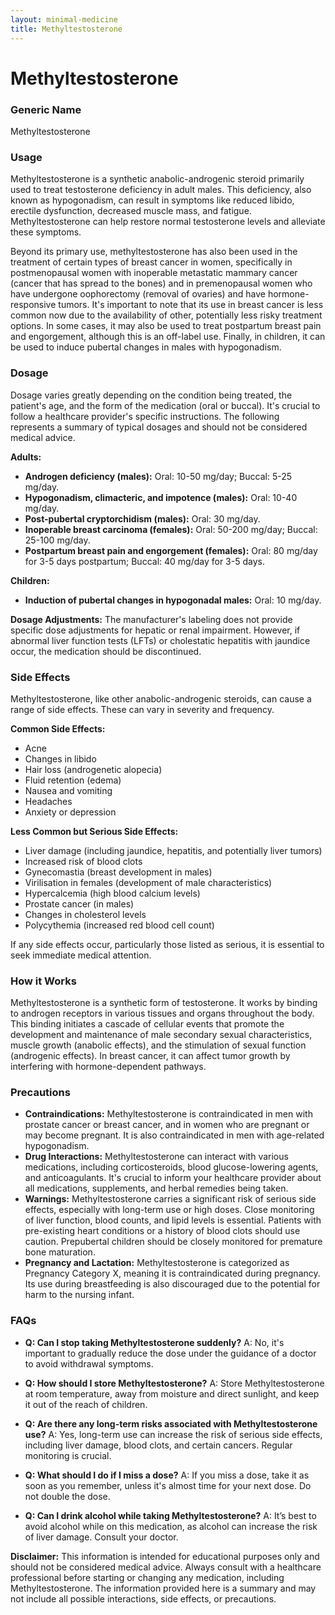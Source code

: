 ```yaml
---
layout: minimal-medicine
title: Methyltestosterone
---
```


# Methyltestosterone
### Generic Name
Methyltestosterone

### Usage

Methyltestosterone is a synthetic anabolic-androgenic steroid primarily used to treat testosterone deficiency in adult males.  This deficiency, also known as hypogonadism, can result in symptoms like reduced libido, erectile dysfunction, decreased muscle mass, and fatigue.  Methyltestosterone can help restore normal testosterone levels and alleviate these symptoms.

Beyond its primary use, methyltestosterone has also been used in the treatment of certain types of breast cancer in women, specifically in postmenopausal women with inoperable metastatic mammary cancer (cancer that has spread to the bones) and in premenopausal women who have undergone oophorectomy (removal of ovaries) and have hormone-responsive tumors.  It's important to note that its use in breast cancer is less common now due to the availability of other, potentially less risky treatment options.  In some cases, it may also be used to treat postpartum breast pain and engorgement, although this is an off-label use.  Finally, in children, it can be used to induce pubertal changes in males with hypogonadism.

### Dosage

Dosage varies greatly depending on the condition being treated, the patient's age, and the form of the medication (oral or buccal). It's crucial to follow a healthcare provider's specific instructions.  The following represents a summary of typical dosages and should not be considered medical advice.

**Adults:**

* **Androgen deficiency (males):** Oral: 10-50 mg/day; Buccal: 5-25 mg/day.
* **Hypogonadism, climacteric, and impotence (males):** Oral: 10-40 mg/day.
* **Post-pubertal cryptorchidism (males):** Oral: 30 mg/day.
* **Inoperable breast carcinoma (females):** Oral: 50-200 mg/day; Buccal: 25-100 mg/day.
* **Postpartum breast pain and engorgement (females):** Oral: 80 mg/day for 3-5 days postpartum; Buccal: 40 mg/day for 3-5 days.


**Children:**

* **Induction of pubertal changes in hypogonadal males:** Oral: 10 mg/day.

**Dosage Adjustments:**  The manufacturer's labeling does not provide specific dose adjustments for hepatic or renal impairment. However, if abnormal liver function tests (LFTs) or cholestatic hepatitis with jaundice occur, the medication should be discontinued.

### Side Effects

Methyltestosterone, like other anabolic-androgenic steroids, can cause a range of side effects.  These can vary in severity and frequency.

**Common Side Effects:**

* Acne
* Changes in libido
* Hair loss (androgenetic alopecia)
* Fluid retention (edema)
* Nausea and vomiting
* Headaches
* Anxiety or depression

**Less Common but Serious Side Effects:**

* Liver damage (including jaundice, hepatitis, and potentially liver tumors)
* Increased risk of blood clots
* Gynecomastia (breast development in males)
* Virilisation in females (development of male characteristics)
* Hypercalcemia (high blood calcium levels)
* Prostate cancer (in males)
* Changes in cholesterol levels
* Polycythemia (increased red blood cell count)

If any side effects occur, particularly those listed as serious, it is essential to seek immediate medical attention.

### How it Works

Methyltestosterone is a synthetic form of testosterone. It works by binding to androgen receptors in various tissues and organs throughout the body. This binding initiates a cascade of cellular events that promote the development and maintenance of male secondary sexual characteristics, muscle growth (anabolic effects), and the stimulation of sexual function (androgenic effects).  In breast cancer, it can affect tumor growth by interfering with hormone-dependent pathways.


### Precautions

* **Contraindications:** Methyltestosterone is contraindicated in men with prostate cancer or breast cancer, and in women who are pregnant or may become pregnant.  It is also contraindicated in men with age-related hypogonadism.
* **Drug Interactions:** Methyltestosterone can interact with various medications, including corticosteroids, blood glucose-lowering agents, and anticoagulants.  It's crucial to inform your healthcare provider about all medications, supplements, and herbal remedies being taken.
* **Warnings:**  Methyltestosterone carries a significant risk of serious side effects, especially with long-term use or high doses.  Close monitoring of liver function, blood counts, and lipid levels is essential.  Patients with pre-existing heart conditions or a history of blood clots should use caution.  Prepubertal children should be closely monitored for premature bone maturation.
* **Pregnancy and Lactation:** Methyltestosterone is categorized as Pregnancy Category X, meaning it is contraindicated during pregnancy. Its use during breastfeeding is also discouraged due to the potential for harm to the nursing infant.


### FAQs

* **Q: Can I stop taking Methyltestosterone suddenly?**  A: No, it's important to gradually reduce the dose under the guidance of a doctor to avoid withdrawal symptoms.

* **Q: How should I store Methyltestosterone?** A: Store Methyltestosterone at room temperature, away from moisture and direct sunlight, and keep it out of the reach of children.

* **Q: Are there any long-term risks associated with Methyltestosterone use?** A: Yes, long-term use can increase the risk of serious side effects, including liver damage, blood clots, and certain cancers.  Regular monitoring is crucial.

* **Q: What should I do if I miss a dose?** A: If you miss a dose, take it as soon as you remember, unless it's almost time for your next dose. Do not double the dose.

* **Q: Can I drink alcohol while taking Methyltestosterone?** A: It’s best to avoid alcohol while on this medication, as alcohol can increase the risk of liver damage.  Consult your doctor.


**Disclaimer:** This information is intended for educational purposes only and should not be considered medical advice. Always consult with a healthcare professional before starting or changing any medication, including Methyltestosterone.  The information provided here is a summary and may not include all possible interactions, side effects, or precautions.
